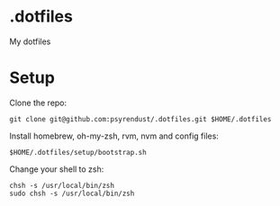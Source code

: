 .dotfiles
=========

My dotfiles

# Setup

Clone the repo:

```shell
git clone git@github.com:psyrendust/.dotfiles.git $HOME/.dotfiles
```

Install homebrew, oh-my-zsh, rvm, nvm and config files:

```shell
$HOME/.dotfiles/setup/bootstrap.sh
```

Change your shell to zsh:

```shell
chsh -s /usr/local/bin/zsh
sudo chsh -s /usr/local/bin/zsh
```
